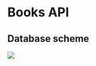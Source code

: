 # Books API

## Database scheme 
![](https://www.plantuml.com/plantuml/png/dP2zJiD048JxUueh0SaDKXfN2LH820gK1rZR6-UK-q7hkI14ykvSuhEm8xkXykxCVkkvNNSWGNHMiOV1jtuAuV2Zj7xGfYbrPLhZaTgYk6emi5pg8qcz9xbxNAtkaqxU1n1CyBTMGcfX0ZSRR56NkaarZECB9VWASjYAdQ5yT1NB--uvV1hkojohyn3p0uJOBGSzaeqtGV_WJSG-o3AyYzQ-aLlaNyctaLh-p-_pYRi-Gtv1bPINqPeaqTKVYLDyYB2ymEQ9oOeBgq-deiW7x8Lp4YQfLF-TCSRpunXgg6RDDVicEliB)
<!--
```plantuml
@startuml
entity Book{
  * id: bigint
  --
  * title: varchar(255)
  annotation: varchar(255)
  * createdAtUtc: datetime
  artworkUrl: varchar(255)
  * numberOfCopies: number
}
entity Status{
  * id: bigint
  --
  * value: varchar(255)
}
entity Author{
  * id: bigint
  --
  * fullName: varchar(255)
}
entity Language{
  * id: bigint
  --
  * value: varchar(255)
}
entity BooksAuthors{
  * bookId: bigint
  * authorId: bigint
}
entity BooksLanguages{
  * bookId: bigint
  * languageId: bigint
}
Book ||-- Status
Book }|-- BooksAuthors
Author }|-- BooksAuthors
Book }|-- BooksLanguages
Language }|-- BooksLanguages
@enduml
```
-->